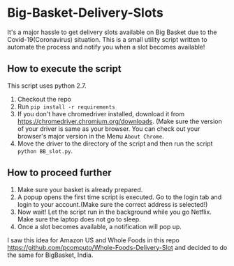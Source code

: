 # Big-Basket-Delivery-Slots
It's a major hassle to get delivery slots available on Big Basket due to the Covid-19(Coronavirus) situation. 
This is a small utility script written to automate the process and notify you when a slot becomes available! 

## How to execute the script
This script uses python 2.7.
1) Checkout the repo 
2) Run `pip install -r requirements`
3) If you don't have chromedriver installed, download it from https://chromedriver.chromium.org/downloads. (Make sure the version of your driver is same as your browser. You can check out your browser's major version in the Menu `About Chrome`. 
4) Move the driver to the directory of the script and then run the script `python BB_slot.py`.


## How to proceed further
1) Make sure your basket is already prepared.
2) A popup opens the first time script is executed. Go to the login tab and login to your account.(Make sure the correct address is selected!)
3) Now wait! Let the script run in the background while you go Netflix. Make sure the laptop does not go to sleep.
4) Once a slot becomes available, a notification will pop up.



I saw this idea for Amazon US and Whole Foods in this repo https://github.com/pcomputo/Whole-Foods-Delivery-Slot and decided to do the same for BigBasket, India. 
